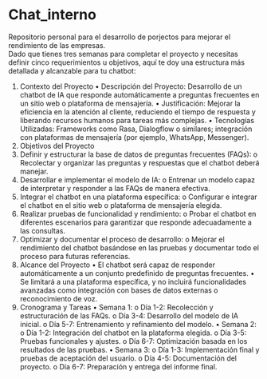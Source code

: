 # Chat_interno
Repositorio personal para el desarrollo de porjectos para mejorar el rendimiento de las empresas.  
Dado que tienes tres semanas para completar el proyecto y necesitas definir cinco requerimientos u objetivos, aquí te doy una estructura más detallada y alcanzable para tu chatbot:
1. Contexto del Proyecto
•	Descripción del Proyecto: Desarrollo de un chatbot de IA que responde automáticamente a preguntas frecuentes en un sitio web o plataforma de mensajería.
•	Justificación: Mejorar la eficiencia en la atención al cliente, reduciendo el tiempo de respuesta y liberando recursos humanos para tareas más complejas.
•	Tecnologías Utilizadas: Frameworks como Rasa, Dialogflow o similares; integración con plataformas de mensajería (por ejemplo, WhatsApp, Messenger).
2. Objetivos del Proyecto
1.	Definir y estructurar la base de datos de preguntas frecuentes (FAQs):
o	Recolectar y organizar las preguntas y respuestas que el chatbot deberá manejar.
2.	Desarrollar e implementar el modelo de IA:
o	Entrenar un modelo capaz de interpretar y responder a las FAQs de manera efectiva.
3.	Integrar el chatbot en una plataforma específica:
o	Configurar e integrar el chatbot en el sitio web o plataforma de mensajería elegida.
4.	Realizar pruebas de funcionalidad y rendimiento:
o	Probar el chatbot en diferentes escenarios para garantizar que responde adecuadamente a las consultas.
5.	Optimizar y documentar el proceso de desarrollo:
o	Mejorar el rendimiento del chatbot basándose en las pruebas y documentar todo el proceso para futuras referencias.
3. Alcance del Proyecto
•	El chatbot será capaz de responder automáticamente a un conjunto predefinido de preguntas frecuentes.
•	Se limitará a una plataforma específica, y no incluirá funcionalidades avanzadas como integración con bases de datos externas o reconocimiento de voz.
4. Cronograma y Tareas
•	Semana 1:
o	Día 1-2: Recolección y estructuración de las FAQs.
o	Día 3-4: Desarrollo del modelo de IA inicial.
o	Día 5-7: Entrenamiento y refinamiento del modelo.
•	Semana 2:
o	Día 1-2: Integración del chatbot en la plataforma elegida.
o	Día 3-5: Pruebas funcionales y ajustes.
o	Día 6-7: Optimización basada en los resultados de las pruebas.
•	Semana 3:
o	Día 1-3: Implementación final y pruebas de aceptación del usuario.
o	Día 4-5: Documentación del proyecto.
o	Día 6-7: Preparación y entrega del informe final.
